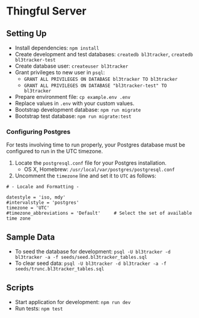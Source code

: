 # Thingful Server

## Setting Up

- Install dependencies: `npm install`
- Create development and test databases: `createdb bl3tracker`, `createdb bl3tracker-test`
- Create database user: `createuser bl3tracker`
- Grant privileges to new user in `psql`:
  - `GRANT ALL PRIVILEGES ON DATABASE bl3tracker TO bl3tracker`
  - `GRANT ALL PRIVILEGES ON DATABASE "bl3tracker-test" TO bl3tracker`
- Prepare environment file: `cp example.env .env`
- Replace values in `.env` with your custom values.
- Bootstrap development database: `npm run migrate`
- Bootstrap test database: `npm run migrate:test`

### Configuring Postgres

For tests involving time to run properly, your Postgres database must be configured to run in the UTC timezone.

1. Locate the `postgresql.conf` file for your Postgres installation.
   - OS X, Homebrew: `/usr/local/var/postgres/postgresql.conf`
2. Uncomment the `timezone` line and set it to `UTC` as follows:

```
# - Locale and Formatting -

datestyle = 'iso, mdy'
#intervalstyle = 'postgres'
timezone = 'UTC'
#timezone_abbreviations = 'Default'     # Select the set of available time zone
```

## Sample Data

- To seed the database for development: `psql -U bl3tracker -d bl3tracker -a -f seeds/seed.bl3tracker_tables.sql`
- To clear seed data: `psql -U bl3tracker -d bl3tracker -a -f seeds/trunc.bl3tracker_tables.sql`

## Scripts

- Start application for development: `npm run dev`
- Run tests: `npm test`
